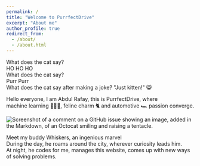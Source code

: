 ```yaml
---
permalink: /
title: "Welcome to PurrfectDrive"
excerpt: "About me"
author_profile: true
redirect_from: 
  - /about/
  - /about.html
---
```


What does the cat say?  
HO HO HO  
What does the cat say?  
Purr Purr  
What does the cat say after making a joke? "Just kitten!" 😸

Hello everyone, I am Abdul Rafay, this is PurrfectDrive, where  
machine learning 👨🏻‍💻, feline charm 🐈 and automotive 🏎 passion converge. 

![Screenshot of a comment on a GitHub issue showing an image, added in the Markdown, of an Octocat smiling and raising a tentacle.](/images/cat.png)

Meet my buddy Whiskers, an ingenious marvel  
During the day, he roams around the city, wherever curiosity leads him.  
At night, he codes for me, manages this website, comes up with new ways of solving problems.



